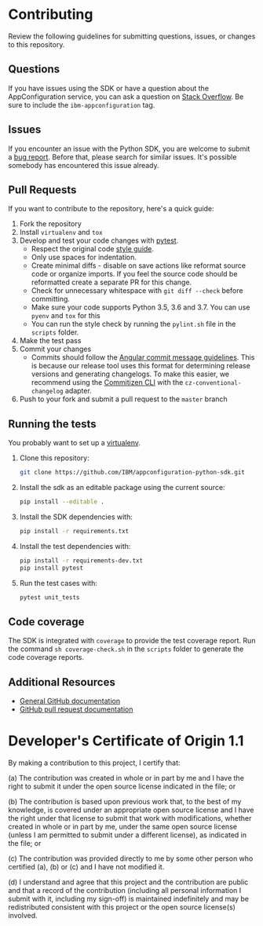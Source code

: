 # Contributing

Review the following guidelines for submitting questions, issues, or changes to this repository.

## Questions

If you have issues using the SDK or have a question about the AppConfiguration service, you can ask a question on [Stack Overflow](https://stackoverflow.com/questions/tagged/ibm-appconfiguration). Be sure to include the `ibm-appconfiguration` tag.

## Issues

If you encounter an issue with the Python SDK, you are welcome to submit a [bug report](https://github.com/IBM/appconfiguration-python-sdk/issues).
Before that, please search for similar issues. It's possible somebody has encountered this issue already.

## Pull Requests

If you want to contribute to the repository, here's a quick guide:

1. Fork the repository
1. Install `virtualenv` and `tox`
1. Develop and test your code changes with [pytest].
    * Respect the original code [style guide][styleguide].
    * Only use spaces for indentation.
    * Create minimal diffs - disable on save actions like reformat source code or organize imports. If you feel the source code should be reformatted create a separate PR for this change.
    * Check for unnecessary whitespace with `git diff --check` before committing.
    * Make sure your code supports Python 3.5, 3.6 and 3.7. You can use `pyenv` and `tox` for this
    * You can run the style check by running the `pylint.sh` file in the `scripts` folder.
1. Make the test pass
1. Commit your changes
    * Commits should follow the [Angular commit message guidelines](https://github.com/angular/angular/blob/master/CONTRIBUTING.md#-commit-message-guidelines). This is because our release tool uses this format for determining release versions and generating changelogs. To make this easier, we recommend using the [Commitizen CLI](https://github.com/commitizen/cz-cli) with the `cz-conventional-changelog` adapter.
1. Push to your fork and submit a pull request to the `master` branch

## Running the tests

You probably want to set up a [virtualenv].

1. Clone this repository:
    ```sh
    git clone https://github.com/IBM/appconfiguration-python-sdk.git
    ```
1. Install the sdk as an editable package using the current source:
    ```sh
    pip install --editable .
    ```
1. Install the SDK dependencies with:
    ```sh
    pip install -r requirements.txt
    ```
1. Install the test dependencies with:
    ```sh
    pip install -r requirements-dev.txt
    pip install pytest
    ```
1. Run the test cases with:
    ```sh
    pytest unit_tests
    ```

## Code coverage

The SDK is integrated with `coverage` to provide the test coverage report. Run the command `sh coverage-check.sh` in the `scripts` folder to generate the code coverage reports.

## Additional Resources

* [General GitHub documentation](https://help.github.com/)
* [GitHub pull request documentation](https://help.github.com/send-pull-requests/)

[dw]: https://developer.ibm.com/answers/questions/ask/?topics=appconfiguration
[stackoverflow]: http://stackoverflow.com/questions/ask?tags=ibm-appconfiguration
[styleguide]: http://google.github.io/styleguide/pyguide.html
[pytest]: http://pytest.org/latest/
[virtualenv]: http://virtualenv.readthedocs.org/en/latest/index.html

# Developer's Certificate of Origin 1.1

By making a contribution to this project, I certify that:

(a) The contribution was created in whole or in part by me and I
   have the right to submit it under the open source license
   indicated in the file; or

(b) The contribution is based upon previous work that, to the best
   of my knowledge, is covered under an appropriate open source
   license and I have the right under that license to submit that
   work with modifications, whether created in whole or in part
   by me, under the same open source license (unless I am
   permitted to submit under a different license), as indicated
   in the file; or

(c) The contribution was provided directly to me by some other
   person who certified (a), (b) or (c) and I have not modified
   it.

(d) I understand and agree that this project and the contribution
   are public and that a record of the contribution (including all
   personal information I submit with it, including my sign-off) is
   maintained indefinitely and may be redistributed consistent with
   this project or the open source license(s) involved.
